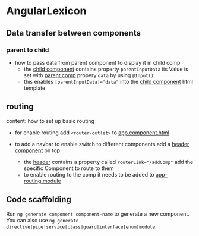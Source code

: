 # AngularLexicon

## Data transfer between components
### parent to child
* how to pass data from parent component to display it in child comp
    * the [child component](src\app\components\data-transfer-between-components\parent-to-child\child-getting-data-from-parent\child-getting-data-from-parent.component.html) contains property `parentInputData` its Value is set with 
    [parent comp](src\app\components\data-transfer-between-components\parent-to-child\parent-passing-data-to-child\parent-passing-data-to-child.component.ts) propery `data` by using `@Input()`
    * this enables `[parentInputData]="data"` into the [child component](src\app\components\data-transfer-between-components\parent-to-child\parent-passing-data-to-child\parent-passing-data-to-child.component.html) html template

## routing
content: how to set up basic routing
* for enable routing add  `<router-outlet>` to  [app.component.html](src\app\app.component.html) 

* to add a navbar to enable switch to different components add a 
 [header component](src\app\app.component.html) on top
    * the [header](src\app\components\header\header.component.html) contains
    a property called `routerLink="/addComp"` add the specific Component to route to them 
    * to enable routing to the comp it needs to be added to [app-routing.module](src\app\app-routing.module.ts)

## Code scaffolding

Run `ng generate component component-name` to generate a new component. You can also use `ng generate directive|pipe|service|class|guard|interface|enum|module`.

